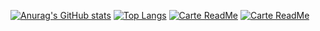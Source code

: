 [![Anurag's GitHub stats](https://github-readme-stats.vercel.app/api?username=Elioking1&theme=midnight-purple)](https://github.com/anuraghazra/github-readme-stats)
[![Top Langs](https://github-readme-stats.vercel.app/api/top-langs/?username=Elioking1&layout=compact&theme=midnight-purple)](https://github.com/anuraghazra/github-readme-stats)
[![Carte ReadMe](https://github-readme-stats.vercel.app/api/pin/?username=Elioking1&repo=discord-images)](https://github.com/anuraghazra/github-readme-stats)
[![Carte ReadMe](https://github-readme-stats.vercel.app/api/pin/?username=Elioking1&repo=discord-images-example)](https://github.com/anuraghazra/github-readme-stats)
